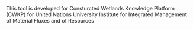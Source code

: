 This tool is developed for Consturcted Wetlands Knowledge Platform (CWKP) for  United Nations University Institute for Integrated Management of Material Fluxes and of Resources
